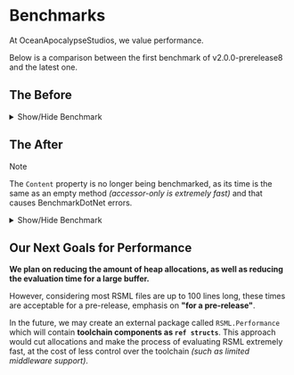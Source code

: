 ﻿# Benchmarks
At OceanApocalypseStudios, we value performance.

Below is a comparison between the first benchmark of v2.0.0-prerelease8 and the latest one.

## The Before
<details>
	<summary>Show/Hide Benchmark</summary>
	<table style="text-align: right; border-collapse: collapse;">
		<tr style="text-align: center">
			<th>
				Friendly Name
			</th>
			<th>
				Method
			</th>
			<th>
				Mean (ns)
			</th>
			<th>
				Error (ns)
			</th>
			<th>
				Gen 0
			</th>
			<th>
				Gen 1
			</th>
			<th>
				Gen 2
			</th>
			<th>
				Allocations (B)
			</th>
		</tr>
		<tr>
			<td style="text-align: left;">
				Creation of a new evaluator and accessing its `Content` property (1 line)
			</td>
			<td style="text-align: left;">
				ContentProperty SmallContent
			</td>
			<td>
				279.1
			</td>
			<td>
				722.46
			<td>
				0.2789
			</td>
			<td>
				-
			</td>
			<td>
				-
			</td>
			<td>
				584
			</td>
		</tr>
		<tr>
			<td style="text-align: left;">
				Creation of a new evaluator and accessing its `Content` property (10000 lines)
			</td>
			<td style="text-align: left;">
				ContentProperty LargeContent
			</td>
			<td>
				405,550.6
			</td>
			<td>
				117,660.61
			<td>
				110.8398
			</td>
			<td>
				110.8398
			</td>
			<td>
				110.8398
			</td>
			<td>
				350181
			</td>
		</tr>
		<tr>
			<td style="text-align: left;">
				Evaluating 1 line of RSML
			</td>
			<td style="text-align: left;">
				Evaluate SmallContent
			</td>
			<td>
				5,287.5
			</td>
			<td>
				378.29
			<td>
				2.0752
			</td>
			<td>
				-
			</td>
			<td>
				-
			</td>
			<td>
				4352
			</td>
		</tr>
		<tr>
			<td style="text-align: left;">
				Evaluating 100 lines of RSML
			</td>
			<td style="text-align: left;">
				Evaluate MediumContent
			</td>
			<td>
				98,444.7
			</td>
			<td>
				40,498.33
			<td>
				40.6494
			</td>
			<td>
				-
			</td>
			<td>
				-
			</td>
			<td>
				85256
			</td>
		</tr>
		<tr>
            <td style="text-align: left;">Evaluating 10000 lines of RSML</td>
            <td style="text-align: left;">Evaluate LargeContent</td>
            <td>11,233,432.8</td>
            <td>12,026,706.66</td>
            <td>4015.6250</td>
            <td>109.3750</td>
            <td>109.3750</td>
            <td>8747973 B</td>
        </tr>
        <tr>
            <td style="text-align: left;">Evaluating 500 lines of RSML, but with mixed statements</td>
            <td style="text-align: left;">Evaluate ComplexContent</td>
            <td>1,049,512.7</td>
            <td>364,556.17</td>
            <td>451.1719</td>
            <td>-</td>
            <td>-</td>
            <td>943960 B</td>
        </tr>
        <tr>
            <td style="text-align: left;">Checking if a short line is a comment</td>
            <td style="text-align: left;">IsComment True Medium</td>
            <td>109.3</td>
            <td>28.13</td>
            <td>0.1109</td>
            <td>-</td>
            <td>-</td>
            <td>232 B</td>
        </tr>
        <tr>
            <td style="text-align: left;">Checking if an extremely short line is a comment</td>
            <td style="text-align: left;">IsComment True Small</td>
            <td>111.9</td>
            <td>65.24</td>
            <td>0.1109</td>
            <td>-</td>
            <td>-</td>
            <td>232 B</td>
        </tr>
        <tr>
            <td style="text-align: left;">Checking if a short line is a comment</td>
            <td style="text-align: left;">IsComment False Medium</td>
            <td>124.9</td>
            <td>71.19</td>
            <td>0.1109</td>
            <td>-</td>
            <td>-</td>
            <td>232 B</td>
        </tr>
        <tr>
            <td style="text-align: left;">Checking if an extremely short line is a comment</td>
            <td style="text-align: left;">IsComment False Small</td>
            <td>184.0</td>
            <td>1,105.59</td>
            <td>0.1109</td>
            <td>-</td>
            <td>-</td>
            <td>232 B</td>
        </tr>
	</table>
</details>

## The After
> [!NOTE]
> The `Content` property is no longer being benchmarked, as its time is the same as an empty method *(accessor-only is extremely fast)* and that causes BenchmarkDotNet errors.

<details>
	<summary>Show/Hide Benchmark</summary>
	<table style="text-align: right; border-collapse: collapse;">
		<tr style="text-align: center">
			<th>
				Friendly Name
			</th>
			<th>
				Method
			</th>
			<th>
				Mean (ns)
			</th>
			<th>
				Error (ns)
			</th>
			<th>
				Gen 0
			</th>
			<th>
				Allocations (B)
			</th>
		</tr>
		<tr>
			<td style="text-align: left;">
				Evaluating 1 line of RSML
			</td>
			<td style="text-align: left;">
				Evaluate SmallContent
			</td>
			<td>
				5,047.466
			</td>
			<td>
				2,067.6529
			<td>
				1.2512
			</td>
			<td>
				2624
			</td>
		</tr>
		<tr>
			<td style="text-align: left;">
				Evaluating 100 lines of RSML
			</td>
			<td style="text-align: left;">
				Evaluate MediumContent
			</td>
			<td>
				110,423.043
			</td>
			<td>
				62,391.6186
			<td>
				30.5176
			</td>
			<td>
				63904
			</td>
		</tr>
		<tr>
            <td style="text-align: left;">Evaluating 10000 lines of RSML</td>
            <td style="text-align: left;">Evaluate LargeContent</td>
            <td>9,369,561.458</td>
            <td>8,073,274.0617</td>
            <td>3078.1250</td>
            <td>6440224</td>
        </tr>
        <tr>
            <td style="text-align: left;">Evaluating 500 lines of RSML, but with mixed statements</td>
            <td style="text-align: left;">Evaluate ComplexContent</td>
            <td>1,302,738.4766</td>
            <td>402,971.8666</td>
            <td>277.3438</td>
            <td>580000</td>
        </tr>
        <tr>
            <td style="text-align: left;">Checking if a short line is a comment</td>
            <td style="text-align: left;">IsComment True Medium</td>
            <td>7.858</td>
            <td>2.828</td>
            <td>-</td>
            <td>-</td>
        </tr>
        <tr>
            <td style="text-align: left;">Checking if an extremely short line is a comment</td>
            <td style="text-align: left;">IsComment True Small</td>
            <td>7.615</td>
            <td>3.161</td>
            <td>-</td>
            <td>-</td>
        </tr>
        <tr>
            <td style="text-align: left;">Checking if a short line is a comment</td>
            <td style="text-align: left;">IsComment False Medium</td>
            <td>24.107</td>
            <td>4.930</td>
            <td>-</td>
            <td>-</td>
        </tr>
        <tr>
            <td style="text-align: left;">Checking if an extremely short line is a comment</td>
            <td style="text-align: left;">IsComment False Small</td>
            <td>5.4572</td>
            <td>2.7231</td>
            <td>-</td>
            <td>-</td>
        </tr>
        <tr>
            <td style="text-align: left;">Evaluating one single logic path</td>
            <td style="text-align: left;">Evaluate Primitive Logic</td>
            <td>8,490.74</td>
            <td>3,505.343</td>
            <td>1.1292</td>
            <td>2384</td>
        </tr>
        <tr>
            <td style="text-align: left;">Evaluating one single special action</td>
            <td style="text-align: left;">Evaluate Primitive Action</td>
            <td>2,625.34</td>
            <td>1,272.459</td>
            <td>0.5074</td>
            <td>1064</td>
        </tr>
        <tr>
            <td style="text-align: left;">Evaluating one single comment</td>
            <td style="text-align: left;">Evaluate Primitive Comment</td>
            <td>875.69</td>
            <td>133.534</td>
            <td>0.2670</td>
            <td>560</td>
        </tr>
        <tr>
            <td style="text-align: left;">Evaluating one single comment (after 24 spaces)</td>
            <td style="text-align: left;">Evaluate Primitive Comment Whitespace</td>
            <td>1,006.54</td>
            <td>1,415.454</td>
            <td>0.2899</td>
            <td>608</td>
        </tr>
        <tr>
            <td style="text-align: left;">Evaluating 8 consecutive newlines</td>
            <td style="text-align: left;">Evaluate Primitive Comment Whitespace</td>
            <td>1,703.88</td>
            <td>5,530.023</td>
            <td>0.2594</td>
            <td>544</td>
        </tr>
	</table>
</details>

## Our Next Goals for Performance
**We plan on reducing the amount of heap allocations, as well as reducing the evaluation time for a large buffer.**

However, considering most RSML files are up to 100 lines long, these times are acceptable for a pre-release, emphasis on **"for a pre-release"**.

In the future, we may create an external package called `RSML.Performance` which will contain **toolchain components as
`ref structs`**. This approach would cut allocations and make the process of evaluating RSML extremely fast, at the cost of less control over the toolchain *(such as limited middleware support)*.
